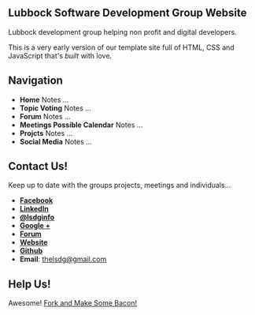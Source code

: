 Lubbock Software Development Group Website
-------------------
 Lubbock development group helping non profit and digital developers.

This is a very early version of our template site full of HTML, CSS 
and JavaScript that's *built* with love. 


Navigation
-------------------

* **Home** Notes ...
* **Topic Voting** Notes ...
* **Forum** Notes ...
* **Meetings Possible Calendar** Notes ...
* **Projcts** Notes ...
* **Social Media** Notes ...


Contact Us!
-------------------

Keep up to date with the groups projects, meetings and individuals...

* **[Facebook](https://www.facebook.com/groups/378191042235127/)**
* **[LinkedIn](http://www.linkedin.com/groups/Lubbock-Software-Developers-Group-4504380/about)**
* **[@lsdginfo](https://twitter.com/lsdginfo)**
* **[Google +](https://plus.google.com/u/0/101548168416037255049/posts)**
* **[Forum](http://lsdg.skewedaspect.com/)**
* **[Website](http://lbkdev.skewedaspect.org)**
* **[Github](https://github.com/LSDG)**
* **Email**: thelsdg@gmail.com



Help Us!
---------------

Awesome! [Fork and Make Some Bacon!](git://github.com/kingbin/LSDG-Web.git)
